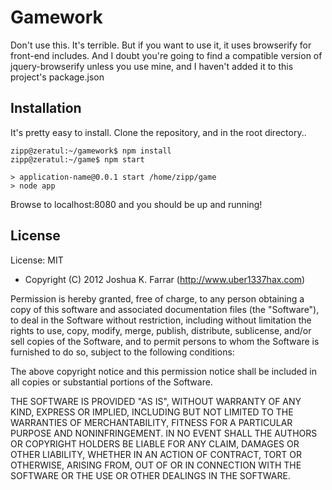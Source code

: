 Gamework
========

Don't use this. It's terrible. But if you want to use it, it uses browserify for front-end includes. And I doubt you're going to find a compatible version of jquery-browserify unless you use mine, and I haven't added it to this project's package.json

Installation
------------

It's pretty easy to install. Clone the repository, and in the root directory..
```
zipp@zeratul:~/gamework$ npm install
zipp@zeratul:~/game$ npm start

> application-name@0.0.1 start /home/zipp/game
> node app

```

Browse to localhost:8080 and you should be up and running!

License
-------

License: MIT

* Copyright (C) 2012 Joshua K. Farrar (http://www.uber1337hax.com)

Permission is hereby granted, free of charge, to any person obtaining a copy of this software and associated documentation files (the "Software"), to deal in the Software without restriction, including without limitation the rights to use, copy, modify, merge, publish, distribute, sublicense, and/or sell copies of the Software, and to permit persons to whom the Software is furnished to do so, subject to the following conditions:

The above copyright notice and this permission notice shall be included in all copies or substantial portions of the Software.

THE SOFTWARE IS PROVIDED "AS IS", WITHOUT WARRANTY OF ANY KIND, EXPRESS OR IMPLIED, INCLUDING BUT NOT LIMITED TO THE WARRANTIES OF MERCHANTABILITY, FITNESS FOR A PARTICULAR PURPOSE AND NONINFRINGEMENT. IN NO EVENT SHALL THE AUTHORS OR COPYRIGHT HOLDERS BE LIABLE FOR ANY CLAIM, DAMAGES OR OTHER LIABILITY, WHETHER IN AN ACTION OF CONTRACT, TORT OR OTHERWISE, ARISING FROM, OUT OF OR IN CONNECTION WITH THE SOFTWARE OR THE USE OR OTHER DEALINGS IN THE SOFTWARE.
